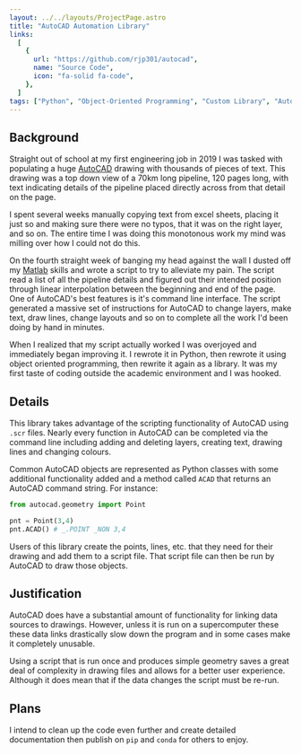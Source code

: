 ```yaml
---
layout: ../../layouts/ProjectPage.astro
title: "AutoCAD Automation Library"
links:
  [
    {
      url: "https://github.com/rjp301/autocad",
      name: "Source Code",
      icon: "fa-solid fa-code",
    },
  ]
tags: ["Python", "Object-Oriented Programming", "Custom Library", "Automation"]
---
```


## Background

Straight out of school at my first engineering job in 2019 I was tasked with populating a huge [AutoCAD](https://www.autodesk.ca/en/products/autocad/overview?term=1-YEAR&tab=subscription) drawing with thousands of pieces of text. This drawing was a top down view of a 70km long pipeline, 120 pages long, with text indicating details of the pipeline placed directly across from that detail on the page.

I spent several weeks manually copying text from excel sheets, placing it just so and making sure there were no typos, that it was on the right layer, and so on. The entire time I was doing this monotonous work my mind was milling over how I could not do this.

On the fourth straight week of banging my head against the wall I dusted off my [Matlab](https://www.mathworks.com/products/matlab.html) skills and wrote a script to try to alleviate my pain. The script read a list of all the pipeline details and figured out their intended position through linear interpolation between the beginning and end of the page. One of AutoCAD's best features is it's command line interface. The script generated a massive set of instructions for AutoCAD to change layers, make text, draw lines, change layouts and so on to complete all the work I'd been doing by hand in minutes.

When I realized that my script actually worked I was overjoyed and immediately began improving it. I rewrote it in Python, then rewrote it using object oriented programming, then rewrite it again as a library. It was my first taste of coding outside the academic environment and I was hooked.

## Details

This library takes advantage of the scripting functionality of AutoCAD using `.scr` files. Nearly every function in AutoCAD can be completed via the command line including adding and deleting layers, creating text, drawing lines and changing colours.

Common AutoCAD objects are represented as Python classes with some additional functionality added and a method called `ACAD` that returns an AutoCAD command string. For instance:

```python
from autocad.geometry import Point

pnt = Point(3,4)
pnt.ACAD() # _.POINT _NON 3,4
```

Users of this library create the points, lines, etc. that they need for their drawing and add them to a script file. That script file can then be run by AutoCAD to draw those objects.

## Justification

AutoCAD does have a substantial amount of functionality for linking data sources to drawings. However, unless it is run on a supercomputer these these data links drastically slow down the program and in some cases make it completely unusable.

Using a script that is run once and produces simple geometry saves a great deal of complexity in drawing files and allows for a better user experience. Although it does mean that if the data changes the script must be re-run.

## Plans

I intend to clean up the code even further and create detailed documentation then publish on `pip` and `conda` for others to enjoy.
